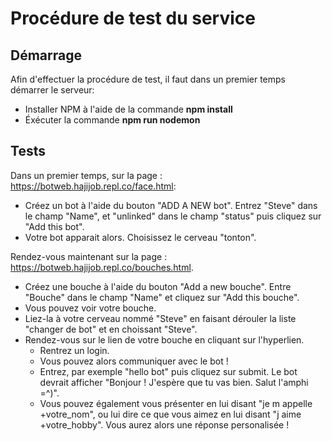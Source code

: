 # Procédure de test du service

## Démarrage
Afin d'effectuer la procédure de test, il faut dans un premier temps démarrer le serveur:
  * Installer NPM à l'aide de la commande **npm install**
  * Éxécuter la commande **npm run nodemon**

## Tests
Dans un premier temps, sur la page : https://botweb.hajijob.repl.co/face.html:
* Créez un bot à l'aide du bouton "ADD A NEW bot". Entrez "Steve" dans le champ "Name", et "unlinked" dans le champ "status" puis cliquez sur "Add this bot".
* Votre bot apparait alors. Choisissez le cerveau "tonton".

Rendez-vous maintenant sur la page : https://botweb.hajijob.repl.co/bouches.html.
* Créez une bouche à l'aide du bouton "Add a new bouche". Entre "Bouche" dans le champ "Name" et cliquez sur "Add this bouche".
* Vous pouvez voir votre bouche.
* Liez-la à votre cerveau nommé "Steve" en faisant dérouler la liste "changer de bot" et en choissant "Steve".
* Rendez-vous sur le lien de votre bouche en cliquant sur l'hyperlien.
  * Rentrez un login.
  * Vous pouvez alors communiquer avec le bot !
  * Entrez, par exemple "hello bot" puis cliquez sur submit. Le bot devrait afficher "Bonjour ! J'espère que tu vas bien. Salut l'amphi =^)".
  * Vous pouvez également vous présenter en lui disant "je m appelle +votre_nom", ou lui dire ce que vous aimez en lui disant "j aime +votre_hobby". Vous aurez alors une réponse personalisée !